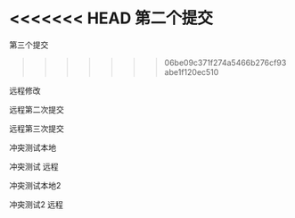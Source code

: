 <<<<<<< HEAD
第二个提交
=======
第三个提交
>>>>>>> 06be09c371f274a5466b276cf93abe1f120ec510

远程修改

远程第二次提交

远程第三次提交

冲突测试本地

冲突测试 远程

冲突测试本地2

冲突测试2 远程
